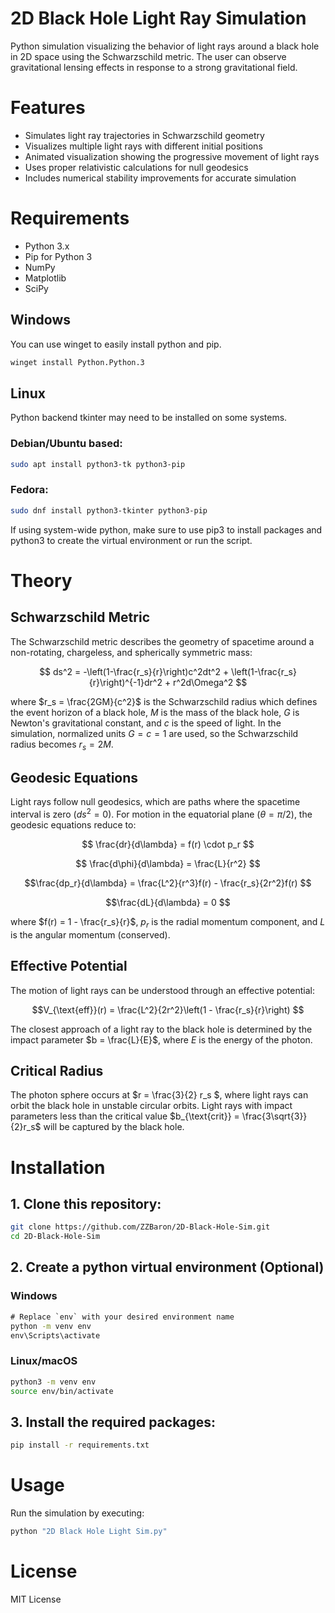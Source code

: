 # 2D Black Hole Light Ray Simulation

Python simulation visualizing the behavior of light rays around a black hole in 2D space using the Schwarzschild metric. The user can observe gravitational lensing effects in response to a strong gravitational field. 

# Features

- Simulates light ray trajectories in Schwarzschild geometry
- Visualizes multiple light rays with different initial positions
- Animated visualization showing the progressive movement of light rays
- Uses proper relativistic calculations for null geodesics
- Includes numerical stability improvements for accurate simulation

# Requirements

- Python 3.x
- Pip for Python 3
- NumPy
- Matplotlib
- SciPy

## Windows
You can use winget to easily install python and pip.
```cmd
winget install Python.Python.3
```


## Linux
Python backend tkinter may need to be installed on some systems.

### Debian/Ubuntu based:
```bash
sudo apt install python3-tk python3-pip
```
### Fedora:
```bash
sudo dnf install python3-tkinter python3-pip
```

If using system-wide python, make sure to use pip3 to install packages and python3 to create the virtual environment or run the script.

# Theory

## Schwarzschild Metric
The Schwarzschild metric describes the geometry of spacetime around a non-rotating, chargeless, and spherically symmetric mass:

```math
 ds^2 = -\left(1-\frac{r_s}{r}\right)c^2dt^2 + \left(1-\frac{r_s}{r}\right)^{-1}dr^2 + r^2d\Omega^2 
```

where $r_s = \frac{2GM}{c^2}$ is the Schwarzschild radius which defines the event horizon of a black hole, $M$ is the mass of the black hole, $G$ is Newton's gravitational constant, and $c$ is the speed of light.
In the simulation, normalized units $G = c = 1$ are used, so the Schwarzschild radius becomes $r_s = 2M$.

## Geodesic Equations
Light rays follow null geodesics, which are paths where the spacetime interval is zero ($ds^2 = 0$). 
For motion in the equatorial plane ($\theta = \pi/2$), the geodesic equations reduce to:

```math
 \frac{dr}{d\lambda} = f(r) \cdot p_r 
 ```

```math
 \frac{d\phi}{d\lambda} = \frac{L}{r^2} 
```

```math
\frac{dp_r}{d\lambda} = \frac{L^2}{r^3}f(r) - \frac{r_s}{2r^2}f(r) 
```

```math
\frac{dL}{d\lambda} = 0 
```

where $f(r) = 1 - \frac{r_s}{r}$, $p_r$ is the radial momentum component, and $L$ is the angular momentum (conserved).

## Effective Potential
The motion of light rays can be understood through an effective potential:

```math
V_{\text{eff}}(r) = \frac{L^2}{2r^2}\left(1 - \frac{r_s}{r}\right) 
```

The closest approach of a light ray to the black hole is determined by the impact parameter $b = \frac{L}{E}$, where $E$ is the energy of the photon.

## Critical Radius
The photon sphere occurs at $r = \frac{3}{2} r_s $, where light rays can orbit the black hole in unstable circular orbits.
Light rays with impact parameters less than the critical value $b_{\text{crit}} = \frac{3\sqrt{3}}{2}r_s$ will be captured by the black hole.
            

# Installation

## 1. Clone this repository:
```bash
git clone https://github.com/ZZBaron/2D-Black-Hole-Sim.git
cd 2D-Black-Hole-Sim
```

## 2. Create a python virtual environment (Optional)
### Windows
```cmd
# Replace `env` with your desired environment name
python -m venv env
env\Scripts\activate
```

### Linux/macOS
```bash
python3 -m venv env
source env/bin/activate
```


## 3. Install the required packages:
```bash
pip install -r requirements.txt
```

# Usage

Run the simulation by executing:
```bash
python "2D Black Hole Light Sim.py"
```


# License

MIT License